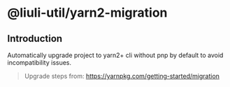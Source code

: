 # @liuli-util/yarn2-migration

## Introduction

Automatically upgrade project to yarn2+ cli without pnp by default to avoid incompatibility issues.

> Upgrade steps from: <https://yarnpkg.com/getting-started/migration>
